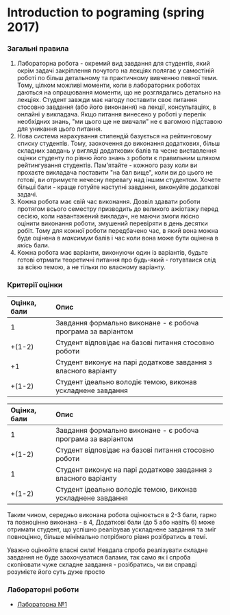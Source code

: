 # [](#header-1) Introduction to pograming (spring 2017)

### Загальні правила

1. Лабораторна робота - окремий вид завдання для студентів, який окрім задачі закріплення почутого на лекціях полягає у самостіній роботі по більш детальному та практичному вивченню певної теми. Тому, цілком можливі моменти, коли в лабораторних роботах даються на опрацювання моменти, що не розглядались детально на лекціях. Студент завжди має нагоду поставити своє питання стосовно завдання (або його виконання) на лекції, консультаціях, в онлайні у викладача. Якщо питання винесено у роботі у перелік необхідних знань, "ми цього ще не вивчали" не є вагомою підставою для уникання цього питання.
1. Нова система нарахування стипендій базується на рейтинговому списку студентів. Тому, заохочення до виконання додаткових, більш складних завдань у вигляді додаткових балів та чесне виставлення оцінки студенту по рівню його знань з роботи є правильним шляхом рейтингування студентів. Пам'ятайте - кожного разу коли ви прохаєте викладача поставити "на бал вище", коли ви до цього не готові, ви отримуєте нечесну перевагу над іншим студентом. Хочете більші бали - краще готуйте наступні завдання, виконуйте додаткові задачі.
1. Кожна робота має свій час виконання. Дозвіл здавати роботи протягом всього семестру призводить до великого ажіотажу перед сесією, коли навантажений викладач, не маючи змоги якісно оцінити виконання роботи, змушений перевіряти в день десятки робіт. Тому для кожної роботи передбачено час, в який вона можна буде оцінена в _максимум_ балів і час коли вона може бути оцінена в _якісь_ бали.
1. Кожна робота має варіанти, виконуючи один із варіантів, будьте готові отрмати теоретичні питання про будь-який - готувтаися слід за всією темою, а не тільки по власному варіанту.

### Критерії оцінки
| Оцінка, бали | Опис              |
|:-------------|:------------------|
| 1      | Завдання формально виконане - є робоча програма за варіантом |
| +(1-2) | Студент відповідає на базові питання стосовно роботи  |
| +1     | Студент виконує на парі додаткове завдання з власного варіанту|
| +(1-2) | Студент ідеально володіє темою, виконав ускладнене завдання |

| Оцінка, бали |     Опис                                                        |
|:-------------|:----------------------------------------------------------------|
| 1            | Завдання формально виконане - є робоча програма за варіантом    |
| +(1-2)       | Студент відповідає на базові питання стосовно роботи            |
| 1            | Студент виконує на парі додаткове завдання з власного варіанту  |
| +(1-2)       | Студент ідеально володіє темою, виконав ускладнене завдання     |

Таким чином, середньо виконана робота оцінюється в 2-3 бали, гарно та повноцінно виконана - в 4, Додаткові бали (до 5 або навіть 6) може отримати студент, що успішно реалізував ускладнене завдання та зміг повноцінно, більше мінімально потрібного рівня розібратись в темі.

Уважно оцінюйте власні сили! Невдала спроба реалізувати складне завдання не буде заохочуватися балами, так само як і спроба скопіювати чуже складне завдання - розібратись, чи ви справді розумієте його суть дуже просто

### Лабораторні роботи
* [Лабораторна №1](labs_spring_2017/assignment_1.md)
